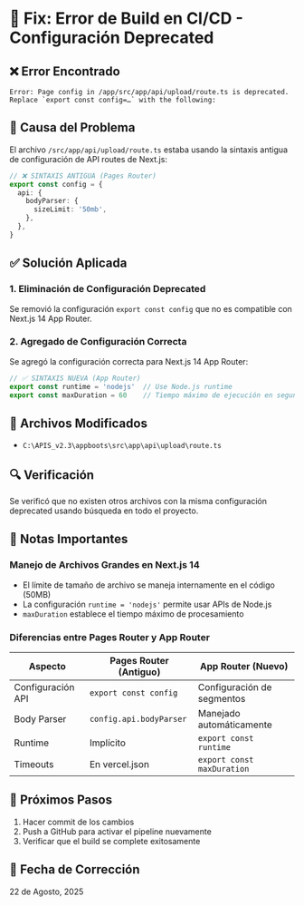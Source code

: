 # 🔧 Fix: Error de Build en CI/CD - Configuración Deprecated

## ❌ Error Encontrado
```
Error: Page config in /app/src/app/api/upload/route.ts is deprecated. 
Replace `export const config=…` with the following:
```

## 🎯 Causa del Problema
El archivo `/src/app/api/upload/route.ts` estaba usando la sintaxis antigua de configuración de API routes de Next.js:

```typescript
// ❌ SINTAXIS ANTIGUA (Pages Router)
export const config = {
  api: {
    bodyParser: {
      sizeLimit: '50mb',
    },
  },
}
```

## ✅ Solución Aplicada

### 1. Eliminación de Configuración Deprecated
Se removió la configuración `export const config` que no es compatible con Next.js 14 App Router.

### 2. Agregado de Configuración Correcta
Se agregó la configuración correcta para Next.js 14 App Router:

```typescript
// ✅ SINTAXIS NUEVA (App Router)
export const runtime = 'nodejs'  // Use Node.js runtime
export const maxDuration = 60    // Tiempo máximo de ejecución en segundos
```

## 📁 Archivos Modificados
- `C:\APIS_v2.3\appboots\src\app\api\upload\route.ts`

## 🔍 Verificación
Se verificó que no existen otros archivos con la misma configuración deprecated usando búsqueda en todo el proyecto.

## 📝 Notas Importantes

### Manejo de Archivos Grandes en Next.js 14
- El límite de tamaño de archivo se maneja internamente en el código (50MB)
- La configuración `runtime = 'nodejs'` permite usar APIs de Node.js
- `maxDuration` establece el tiempo máximo de procesamiento

### Diferencias entre Pages Router y App Router

| Aspecto | Pages Router (Antiguo) | App Router (Nuevo) |
|---------|------------------------|-------------------|
| Configuración API | `export const config` | Configuración de segmentos |
| Body Parser | `config.api.bodyParser` | Manejado automáticamente |
| Runtime | Implícito | `export const runtime` |
| Timeouts | En vercel.json | `export const maxDuration` |

## 🚀 Próximos Pasos
1. Hacer commit de los cambios
2. Push a GitHub para activar el pipeline nuevamente
3. Verificar que el build se complete exitosamente

## 📅 Fecha de Corrección
22 de Agosto, 2025